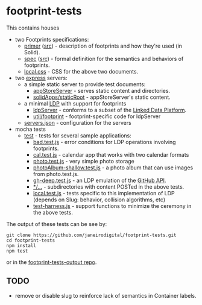 # footprint-tests

This contains houses
* two Footprints specifications:
  * [primer](https://janeirodigital.github.io/footprint-tests/primer) ([src](primer.html)) - description of footprints and how they're used (in Solid).
  * [spec](https://janeirodigital.github.io/footprint-tests/spec) ([src](spec.html)) - formal definition for the semantics and behaviors of footprints.
  * [local.css](local.css) - CSS for the above two documents.
* two [express](https://expressjs.com/) servers:
  * a simple static server to provide test documents:
    * [appStoreServer](appStoreServer.js) - serves static content and directories.
    * [solidApps/staticRoot](solidApps/staticRoot) - appStoreServer's static content.
  * a minimal [LDP](https://www.w3.org/TR/ldp/) with support for footprints
    * [ldpServer](ldpServer.js) - conforms to a subset of the [Linked Data Platform](https://www.w3.org/TR/ldp/).
    * [util/footprint](util/footprint.js) - footprint-specific code for ldpServer
  * [servers.json](servers.json) - configuration for the servers
* mocha tests
  * [test](test) - tests for several sample applications:
    * [bad.test.js](test/bad.test.js) - error conditions for LDP operations involving footprints.
    * [cal.test.js](test/cal.test.js) - calendar app that works with two calendar formats
    * [photo.test.js](test/photo.test.js) - very simple photo storage
    * [photoAlbum-shallow.test.js](test/photoAlbum-shallow.test.js) - a photo album that can use images from photo.test.js.
    * [gh-deep.test.js](test/gh-deep.test.js) - an LDP emulation of the [GitHub API](https://developer.github.com/v3/).
    * [*/…](test) - subdirectories with content POSTed in the above tests.
    * [local.test.js](test/local.test.js) - tests specific to this implementation of LDP (depends on Slug: behavior, collision algorithms, etc)
    * [test-harness.js](test/test-harness.js) - support functions to minimize the ceremony in the above tests.

The output of these tests can be see by:
``` shell
git clone https://github.com/janeirodigital/footprint-tests.git
cd footprint-tests
npm install
npm test
```
or in the [footprint-tests-output repo](../../../footprint-tests-output).

## TODO

* remove or disable slug to reinforce lack of semantics in Container labels.
